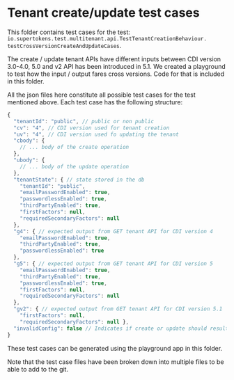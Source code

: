 # Tenant create/update test cases

This folder contains test cases for the test: `io.supertokens.test.multitenant.api.TestTenantCreationBehaviour.
testCrossVersionCreateAndUpdateCases`.

The create / update tenant APIs have different inputs between CDI version 3.0-4.0, 5.0 and v2 API has been introduced
in 5.1. We created a playground to test how the input / output fares cross versions. Code for that is included in
this folder.

All the json files here constitute all possible test cases for the test mentioned above.
Each test case has the following structure:

```js
{
  "tenantId": "public", // public or non public
  "cv": "4", // CDI version used for tenant creation
  "uv": "4", // CDI version used fo updating the tenant
  "cbody": {
    // ... body of the create operation
  },
  "ubody": {
    // ... body of the update operation
  },
  "tenantState": { // state stored in the db
    "tenantId": "public",
    "emailPasswordEnabled": true,
    "passwordlessEnabled": true,
    "thirdPartyEnabled": true,
    "firstFactors": null,
    "requiredSecondaryFactors": null
  },
  "g4": { // expected output from GET tenant API for CDI version 4
    "emailPasswordEnabled": true,
    "thirdPartyEnabled": true,
    "passwordlessEnabled": true
  },
  "g5": { // expected output from GET tenant API for CDI version 5
    "emailPasswordEnabled": true,
    "thirdPartyEnabled": true,
    "passwordlessEnabled": true,
    "firstFactors": null,
    "requiredSecondaryFactors": null
  },
  "gv2": { // expected output from GET tenant API for CDI version 5.1
    "firstFactors": null, 
    "requiredSecondaryFactors": null },
  "invalidConfig": false // Indicates if create or update should result in an invalid config error
}
```

These test cases can be generated using the playground app in this folder.

Note that the test case files have been broken down into multiple files to be able to add to the git.